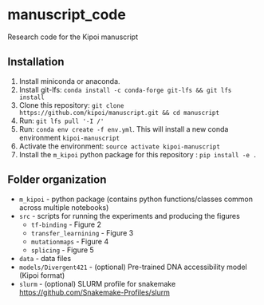 # manuscript_code

Research code for the Kipoi manuscript


## Installation

1. Install miniconda or anaconda. 
1. Install git-lfs: `conda install -c conda-forge git-lfs && git lfs install`
1. Clone this repository: `git clone https://github.com/kipoi/manuscript.git && cd manuscript`
1. Run: `git lfs pull '-I /'` 
1. Run: `conda env create -f env.yml`. This will install a new conda environment `kipoi-manuscript`
1. Activate the environment: `source activate kipoi-manuscript`
1. Install the `m_kipoi` python package for this repository : `pip install -e .`


## Folder organization

- `m_kipoi` - python package (contains python functions/classes common across multiple notebooks)
- `src` - scripts for running the experiments and producing the figures
  - `tf-binding` - Figure 2
  - `transfer_learnining` - Figure 3
  - `mutationmaps` - Figure 4
  - `splicing` - Figure 5
- `data` - data files
- `models/Divergent421` - (optional) Pre-trained DNA accessibility model (Kipoi format)
- `slurm` - (optional) SLURM profile for snakemake <https://github.com/Snakemake-Profiles/slurm>